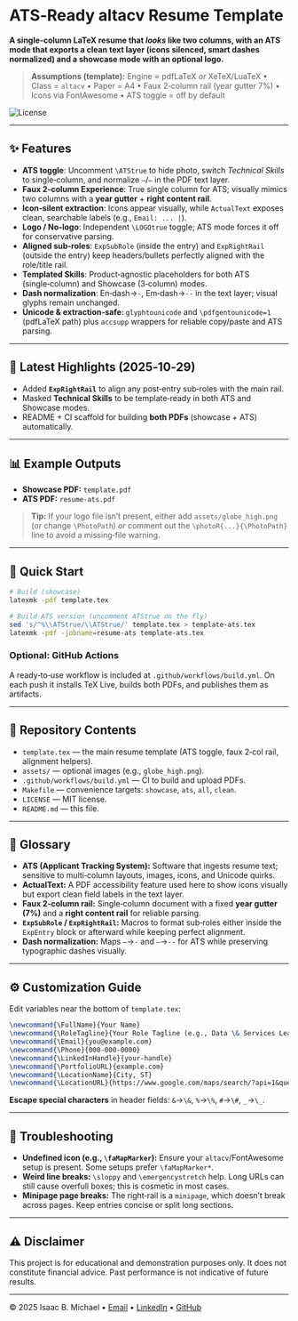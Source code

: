 # ATS‑Ready altacv Resume Template

**A single‑column LaTeX resume that *looks* like two columns, with an ATS mode that exports a clean text layer (icons silenced, smart dashes normalized) and a showcase mode with an optional logo.**

> **Assumptions (template):** Engine = pdfLaTeX *or* XeTeX/LuaTeX • Class = `altacv` • Paper = A4 • Faux 2‑column rail (year gutter 7%) • Icons via FontAwesome • ATS toggle = off by default

![License](https://img.shields.io/badge/license-MIT-blue.svg)

---

## ✨ Features

* **ATS toggle**: Uncomment `\ATStrue` to hide photo, switch *Technical Skills* to single‑column, and normalize `–`/`—` in the PDF text layer.
* **Faux 2‑column Experience**: True single column for ATS; visually mimics two columns with a **year gutter** + **right content rail**.
* **Icon‑silent extraction**: Icons appear visually, while `ActualText` exposes clean, searchable labels (e.g., `Email: ... |`).
* **Logo / No‑logo**: Independent `\LOGOtrue` toggle; ATS mode forces it off for conservative parsing.
* **Aligned sub‑roles**: `ExpSubRole` (inside the entry) and `ExpRightRail` (outside the entry) keep headers/bullets perfectly aligned with the role/title rail.
* **Templated Skills**: Product‑agnostic placeholders for both ATS (single‑column) and Showcase (3‑column) modes.
* **Dash normalization**: En‑dash→`-`, Em‑dash→`--` in the text layer; visual glyphs remain unchanged.
* **Unicode & extraction‑safe**: `glyphtounicode` and `\pdfgentounicode=1` (pdfLaTeX path) plus `accsupp` wrappers for reliable copy/paste and ATS parsing.

---

## 📌 Latest Highlights (2025‑10‑29)

* Added **`ExpRightRail`** to align any post‑entry sub‑roles with the main rail.
* Masked **Technical Skills** to be template‑ready in both ATS and Showcase modes.
* README + CI scaffold for building **both PDFs** (showcase + ATS) automatically.

---

## 📊 Example Outputs

* **Showcase PDF:** `template.pdf`
* **ATS PDF:** `resume-ats.pdf`

> **Tip:** If your logo file isn’t present, either add `assets/globe_high.png` (or change `\PhotoPath`) *or* comment out the `\photoR{...}{\PhotoPath}` line to avoid a missing‑file warning.

---

## 🚀 Quick Start

```bash
# Build (showcase)
latexmk -pdf template.tex

# Build ATS version (uncomment ATStrue on the fly)
sed 's/^%\\ATStrue/\\ATStrue/' template.tex > template-ats.tex
latexmk -pdf -jobname=resume-ats template-ats.tex
```

### Optional: GitHub Actions

A ready‑to‑use workflow is included at `.github/workflows/build.yml`. On each push it installs TeX Live, builds both PDFs, and publishes them as artifacts.

---

## 📂 Repository Contents

* `template.tex` — the main resume template (ATS toggle, faux 2‑col rail, alignment helpers).
* `assets/` — optional images (e.g., `globe_high.png`).
* `.github/workflows/build.yml` — CI to build and upload PDFs.
* `Makefile` — convenience targets: `showcase`, `ats`, `all`, `clean`.
* `LICENSE` — MIT license.
* `README.md` — this file.

---

## 🧭 Glossary

* **ATS (Applicant Tracking System):** Software that ingests resume text; sensitive to multi‑column layouts, images, icons, and Unicode quirks.
* **ActualText:** A PDF accessibility feature used here to show icons visually but export clean field labels in the text layer.
* **Faux 2‑column rail:** Single‑column document with a fixed **year gutter (7%)** and a **right content rail** for reliable parsing.
* **`ExpSubRole` / `ExpRightRail`:** Macros to format sub‑roles either inside the `ExpEntry` block or afterward while keeping perfect alignment.
* **Dash normalization:** Maps `–`→`-` and `—`→`--` for ATS while preserving typographic dashes visually.

---

## ⚙️ Customization Guide

Edit variables near the bottom of `template.tex`:

```latex
\newcommand{\FullName}{Your Name}
\newcommand{\RoleTagline}{Your Role Tagline (e.g., Data \& Services Leader)}
\newcommand{\Email}{you@example.com}
\newcommand{\Phone}{000-000-0000}
\newcommand{\LinkedInHandle}{your-handle}
\newcommand{\PortfolioURL}{example.com}
\newcommand{\LocationName}{City, ST}
\newcommand{\LocationURL}{https://www.google.com/maps/search/?api=1&query=City}
```

**Escape special characters** in header fields: `&`→`\&`, `%`→`\%`, `#`→`\#`, `_`→`\_`.

---

## 🧩 Troubleshooting

* **Undefined icon (e.g., `\faMapMarker`):** Ensure your `altacv`/FontAwesome setup is present. Some setups prefer `\faMapMarker*`.
* **Weird line breaks:** `\sloppy` and `\emergencystretch` help. Long URLs can still cause overfull boxes; this is cosmetic in most cases.
* **Minipage page breaks:** The right‑rail is a `minipage`, which doesn’t break across pages. Keep entries concise or split long sections.

---

## ⚠️ Disclaimer

This project is for educational and demonstration purposes only. It does not constitute financial advice. Past performance is not indicative of future results.

---

© 2025 Isaac B. Michael • [Email](mailto:isaac.b.michael@gmail.com) • [LinkedIn](https://www.linkedin.com/in/isaacbmichael) • [GitHub](https://github.com/isaacbmichael)
